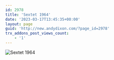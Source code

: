 ```yaml
---
id: 2978
title: 'Sextet 1964'
date: '2023-03-17T13:45:35+00:00'
layout: page
guid: 'http://new.andydixon.com/?page_id=2978'
trx_addons_post_views_count:
    - '1'
---
```


![Sextet 1964](https://i0.wp.com/assets.g8x2.ldn.idrivee2-23.com/posters/Sextet%201964%2001.jpg?w=1200&ssl=1 "Sextet 1964")